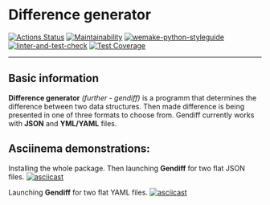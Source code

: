 # Difference generator

[![Actions Status](https://github.com/Corrosion667/python-project-lvl2/workflows/hexlet-check/badge.svg)](https://github.com/Corrosion667/python-project-lvl2/actions)
[![Maintainability](https://api.codeclimate.com/v1/badges/50b02185e2d65163855c/maintainability)](https://codeclimate.com/github/Corrosion667/python-project-lvl2/maintainability)
[![wemake-python-styleguide](https://img.shields.io/badge/style-wemake-000000.svg)](https://github.com/wemake-services/wemake-python-styleguide)
[![linter-and-test-check](https://github.com/Corrosion667/python-project-lvl2/actions/workflows/linter-and-test-check.yml/badge.svg)](https://github.com/Corrosion667/python-project-lvl2/actions/workflows/linter-and-test-check.yml)
[![Test Coverage](https://api.codeclimate.com/v1/badges/50b02185e2d65163855c/test_coverage)](https://codeclimate.com/github/Corrosion667/python-project-lvl2/test_coverage)

---

## Basic information
**Difference generator** *(further - gendiff)* is a programm that determines the difference between two data structures.
Then made difference is being presented in one of three formats to choose from.
Gendiff currently works with **JSON** and **YML/YAML** files.


## Asciinema demonstrations:
Installing the whole package. Then launching **Gendiff** for two flat JSON files.
[![asciicast](https://asciinema.org/a/pGDPAA50ZBFo46MyBhIZvIejW.svg)](https://asciinema.org/a/pGDPAA50ZBFo46MyBhIZvIejW)

Launching **Gendiff** for two flat YAML files.
[![asciicast](https://asciinema.org/a/6iRsV5E8hMk4tMzYUScoHhsoe.svg)](https://asciinema.org/a/6iRsV5E8hMk4tMzYUScoHhsoe)

